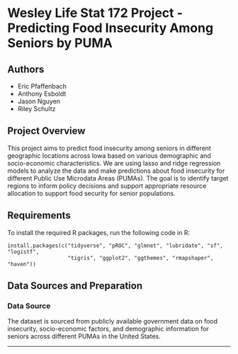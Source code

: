 # Wesley Life Stat 172 Project - Predicting Food Insecurity Among Seniors by PUMA

## Authors
- Eric Pfaffenbach
- Anthony Esboldt
- Jason Nguyen
- Riley Schultz

## Project Overview
This project aims to predict food insecurity among seniors in different geographic locations across Iowa based on various demographic and socio-economic characteristics. We are using lasso and ridge regression models to analyze the data and make predictions about food insecurity for different Public Use Microdata Areas (PUMAs). The goal is to identify target regions to inform policy decisions and support appropriate resource allocation to support food security for senior populations.

## Requirements

To install the required R packages, run the following code in R:

```{r install-packages, echo=TRUE}
install.packages(c("tidyverse", "pROC", "glmnet", "lubridate", "sf", "logistf",
                   "tigris", "ggplot2", "ggthemes", "rmapshaper", "haven"))
```

## Data Sources and Preparation

### Data Source
The dataset is sourced from publicly available government data on food insecurity, socio-economic factors, and demographic information for seniors across different PUMAs in the United States.

---
